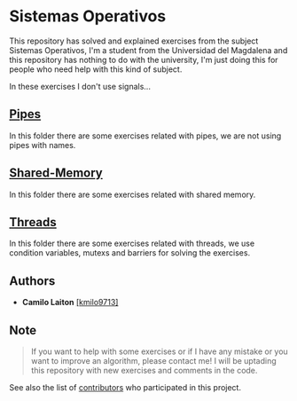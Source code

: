 # Sistemas Operativos
This repository has solved and explained exercises from the subject Sistemas Operativos, I'm a student from the Universidad del Magdalena and this repository has nothing to do with the university, I'm just doing this for people who need help with this kind of subject.

In these exercises I don't use signals...

## [Pipes](https://github.com/kmilo9713/Sistemas-Operativos/tree/master/Pipes)
In this folder there are some exercises related with pipes, we are not using pipes with names.

## [Shared-Memory](https://github.com/kmilo9713/Sistemas-Operativos/tree/master/Shared-memory)
In this folder there are some exercises related with shared memory.

## [Threads](https://github.com/kmilo9713/Sistemas-Operativos/tree/master/Threads)
In this folder there are some exercises related with threads, we use condition variables, mutexs and barriers for solving the exercises.

## Authors
- **Camilo Laiton** [[kmilo9713]](https://github.com/kmilo9713)

## Note
> If you want to help with some exercises or if I have any mistake or you want to improve an algorithm, please contact me!
> I will be uptading this repository with new exercises and comments in the code.

See also the list of [contributors](https://github.com/kmilo9713/Sistemas-Operativos/graphs/contributors) who participated in this project.
